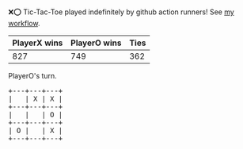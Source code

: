 :x::o: Tic-Tac-Toe played indefinitely by github action runners! See [my workflow](.github/workflows/play.yaml).

|PlayerX wins|PlayerO wins|Ties|
|-|-|-|
|827|749|362|

PlayerO's turn.

<pre>
+---+---+---+
|   | X | X |
+---+---+---+
|   |   | O |
+---+---+---+
| O |   | X |
+---+---+---+
</pre>